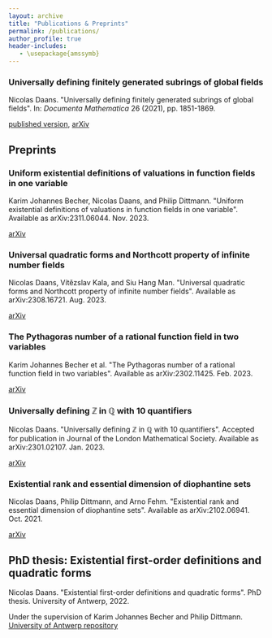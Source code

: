 ```yaml
---
layout: archive
title: "Publications & Preprints"
permalink: /publications/
author_profile: true
header-includes:
   - \usepackage{amssymb}
---
```


### Universally defining finitely generated subrings of global fields
Nicolas Daans. "Universally defining finitely generated subrings of global fields". In: *Documenta Mathematica* 26 (2021), pp. 1851-1869.

[published version](https://doi.org/10.4171/dm/858), [arXiv](https://arxiv.org/abs/1812.04372)

## Preprints

### Uniform existential definitions of valuations in function fields in one variable
Karim Johannes Becher, Nicolas Daans, and Philip Dittmann. "Uniform existential definitions of valuations in function fields in one variable". Available as arXiv:2311.06044. Nov. 2023.

[arXiv](https://arxiv.org/abs/2311.06044)

### Universal quadratic forms and Northcott property of infinite number fields
Nicolas Daans, Vı́tězslav Kala, and Siu Hang Man. "Universal quadratic forms and Northcott property of infinite number fields". Available as arXiv:2308.16721. Aug. 2023.

[arXiv](https://arxiv.org/abs/2308.16721)

### The Pythagoras number of a rational function field in two variables
Karim Johannes Becher et al. "The Pythagoras number of a rational function field in two variables". Available as arXiv:2302.11425. Feb. 2023.

[arXiv](https://arxiv.org/abs/2302.11425)

### Universally defining $\mathbb{Z}$ in $\mathbb{Q}$ with $10$ quantifiers
Nicolas Daans. "Universally defining $\mathbb{Z}$ in $\mathbb{Q}$ with 10 quantifiers". Accepted for publication in Journal of the London Mathematical Society. Available as arXiv:2301.02107. Jan. 2023.

[arXiv](https://arxiv.org/abs/2301.02107)

### Existential rank and essential dimension of diophantine sets
Nicolas Daans, Philip Dittmann, and Arno Fehm. "Existential rank and essential dimension of diophantine sets". Available as arXiv:2102.06941. Oct. 2021.

[arXiv](https://arxiv.org/abs/2102.06941)

## PhD thesis: Existential first-order definitions and quadratic forms
Nicolas Daans. "Existential first-order definitions and quadratic forms". PhD thesis. University of Antwerp, 2022.

Under the supervision of Karim Johannes Becher and Philip Dittmann.
[University of Antwerp repository](https://hdl.handle.net/10067/1903760151162165141)